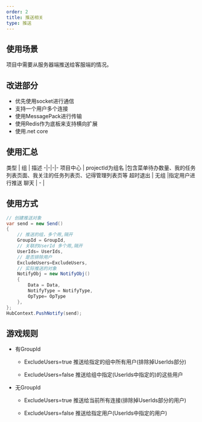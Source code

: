 ```yaml
---
order: 2
title: 推送相关
type: 推送
---
```


## 使用场景
项目中需要从服务器端推送给客服端的情况。

## 改进部分
- 优先使用socket进行通信
- 支持一个用户多个连接
- 使用MessagePack进行传输
- 使用Redis作为底板来支持横向扩展
- 使用.net core



## 使用汇总
类型      |      组       |       描述
-|-|-|-
项目中心    | projectId为组名 |包含菜单待办数量、我的任务列表页面、我关注的任务列表页、记得管理列表页等
超时退出    | 无组            |指定用户进行推送
聊天        | -               |   

## 使用方式
``` C#
// 创建推送对象
var send = new Send()
{
    // 推送的组，多个用,隔开
    GroupId = GroupId,
    // 关联的UserId 多个用,隔开
    UserIds= UserIds,
    // 是否排除用户
    ExcludeUsers=ExcludeUsers,
    // 实际推送的对象
    NotifyObj = new NotifyObj()
    {
        Data = Data,
        NotifyType = NotifyType,
        OpType= OpType
    },
};
HubContext.PushNotify(send);
```

## 游戏规则

* 有GroupId
  * ExcludeUsers=true
    推送给指定的组中所有用户(排除掉UserIds部分)

  * ExcludeUsers=false
    推送给组中指定(UserIds中指定的)的这些用户

* 无GroupId
  * ExcludeUsers=true
    推送给当前所有连接(排除掉UserIds部分的用户)

  * ExcludeUsers=false
    推送给指定用户(UserIds中指定的用户)
